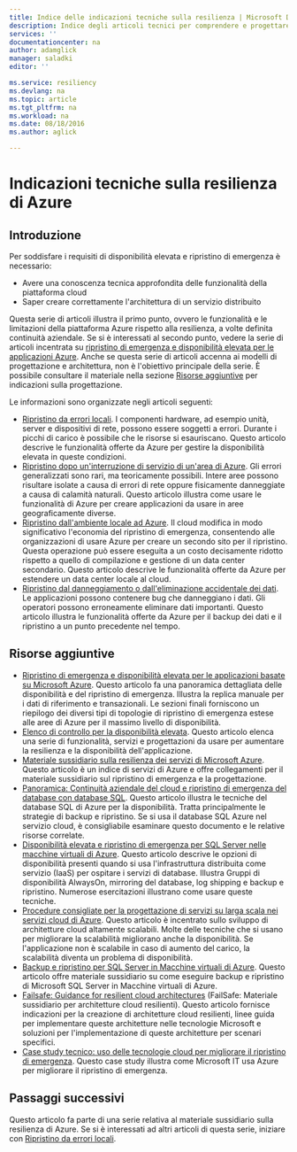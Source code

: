 ```yaml
---
title: Indice delle indicazioni tecniche sulla resilienza | Microsoft Docs
description: Indice degli articoli tecnici per comprendere e progettare applicazioni resilienti a disponibilità elevata e tolleranza di errore e per pianificare il ripristino di emergenza e la continuità aziendale
services: ''
documentationcenter: na
author: adamglick
manager: saladki
editor: ''

ms.service: resiliency
ms.devlang: na
ms.topic: article
ms.tgt_pltfrm: na
ms.workload: na
ms.date: 08/18/2016
ms.author: aglick

---
```

# Indicazioni tecniche sulla resilienza di Azure
## Introduzione
Per soddisfare i requisiti di disponibilità elevata e ripristino di emergenza è necessario:

* Avere una conoscenza tecnica approfondita delle funzionalità della piattaforma cloud
* Saper creare correttamente l'architettura di un servizio distribuito

Questa serie di articoli illustra il primo punto, ovvero le funzionalità e le limitazioni della piattaforma Azure rispetto alla resilienza, a volte definita continuità aziendale. Se si è interessati al secondo punto, vedere la serie di articoli incentrata su [ripristino di emergenza e disponibilità elevata per le applicazioni Azure](https://aka.ms/drtechguide). Anche se questa serie di articoli accenna ai modelli di progettazione e architettura, non è l'obiettivo principale della serie. È possibile consultare il materiale nella sezione [Risorse aggiuntive](#additional-resources) per indicazioni sulla progettazione.

Le informazioni sono organizzate negli articoli seguenti:

* [Ripristino da errori locali](resiliency-technical-guidance-recovery-local-failures.md). I componenti hardware, ad esempio unità, server e dispositivi di rete, possono essere soggetti a errori. Durante i picchi di carico è possibile che le risorse si esauriscano. Questo articolo descrive le funzionalità offerte da Azure per gestire la disponibilità elevata in queste condizioni.
* [Ripristino dopo un'interruzione di servizio di un'area di Azure](resiliency-technical-guidance-recovery-loss-azure-region.md). Gli errori generalizzati sono rari, ma teoricamente possibili. Intere aree possono risultare isolate a causa di errori di rete oppure fisicamente danneggiate a causa di calamità naturali. Questo articolo illustra come usare le funzionalità di Azure per creare applicazioni da usare in aree geograficamente diverse.
* [Ripristino dall'ambiente locale ad Azure](resiliency-technical-guidance-recovery-on-premises-azure.md). Il cloud modifica in modo significativo l'economia del ripristino di emergenza, consentendo alle organizzazioni di usare Azure per creare un secondo sito per il ripristino. Questa operazione può essere eseguita a un costo decisamente ridotto rispetto a quello di compilazione e gestione di un data center secondario. Questo articolo descrive le funzionalità offerte da Azure per estendere un data center locale al cloud.
* [Ripristino dal danneggiamento o dall'eliminazione accidentale dei dati](resiliency-technical-guidance-recovery-data-corruption.md). Le applicazioni possono contenere bug che danneggiano i dati. Gli operatori possono erroneamente eliminare dati importanti. Questo articolo illustra le funzionalità offerte da Azure per il backup dei dati e il ripristino a un punto precedente nel tempo.

## Risorse aggiuntive
* [Ripristino di emergenza e disponibilità elevata per le applicazioni basate su Microsoft Azure](resiliency-disaster-recovery-high-availability-azure-applications.md). Questo articolo fa una panoramica dettagliata delle disponibilità e del ripristino di emergenza. Illustra la replica manuale per i dati di riferimento e transazionali. Le sezioni finali forniscono un riepilogo dei diversi tipi di topologie di ripristino di emergenza estese alle aree di Azure per il massimo livello di disponibilità.
* [Elenco di controllo per la disponibilità elevata](resiliency-high-availability-checklist.md). Questo articolo elenca una serie di funzionalità, servizi e progettazioni da usare per aumentare la resilienza e la disponibilità dell'applicazione.
* [Materiale sussidiario sulla resilienza dei servizi di Microsoft Azure](resiliency-service-guidance-index.md). Questo articolo è un indice di servizi di Azure e offre collegamenti per il materiale sussidiario sul ripristino di emergenza e la progettazione.
* [Panoramica: Continuità aziendale del cloud e ripristino di emergenza del database con database SQL](../sql-database/sql-database-business-continuity.md). Questo articolo illustra le tecniche del database SQL di Azure per la disponibilità. Tratta principalmente le strategie di backup e ripristino. Se si usa il database SQL Azure nel servizio cloud, è consigliabile esaminare questo documento e le relative risorse correlate.
* [Disponibilità elevata e ripristino di emergenza per SQL Server nelle macchine virtuali di Azure](../virtual-machines/virtual-machines-windows-sql-high-availability-dr.md). Questo articolo descrive le opzioni di disponibilità presenti quando si usa l'infrastruttura distribuita come servizio (IaaS) per ospitare i servizi di database. Illustra Gruppi di disponibilità AlwaysOn, mirroring del database, log shipping e backup e ripristino. Numerose esercitazioni illustrano come usare queste tecniche.
* [Procedure consigliate per la progettazione di servizi su larga scala nei servizi cloud di Azure](https://azure.microsoft.com//blog/best-practices-for-designing-large-scale-services-on-windows-azure/). Questo articolo è incentrato sullo sviluppo di architetture cloud altamente scalabili. Molte delle tecniche che si usano per migliorare la scalabilità migliorano anche la disponibilità. Se l'applicazione non è scalabile in caso di aumento del carico, la scalabilità diventa un problema di disponibilità.
* [Backup e ripristino per SQL Server in Macchine virtuali di Azure](../virtual-machines/virtual-machines-windows-sql-backup-recovery.md). Questo articolo offre materiale sussidiario su come eseguire backup e ripristino di Microsoft SQL Server in Macchine virtuali di Azure.
* [Failsafe: Guidance for resilient cloud architectures](https://channel9.msdn.com/Series/FailSafe) (FailSafe: Materiale sussidiario per architetture cloud resilienti). Questo articolo fornisce indicazioni per la creazione di architetture cloud resilienti, linee guida per implementare queste architetture nelle tecnologie Microsoft e soluzioni per l'implementazione di queste architetture per scenari specifici.
* [Case study tecnico: uso delle tecnologie cloud per migliorare il ripristino di emergenza](https://www.microsoft.com/itshowcase/Article/Content/737/Using-cloud-technologies-to-improve-disaster-recovery). Questo case study illustra come Microsoft IT usa Azure per migliorare il ripristino di emergenza.

## Passaggi successivi
Questo articolo fa parte di una serie relativa al materiale sussidiario sulla resilienza di Azure. Se si è interessati ad altri articoli di questa serie, iniziare con [Ripristino da errori locali](resiliency-technical-guidance-recovery-local-failures.md).

<!---HONumber=AcomDC_0824_2016-->